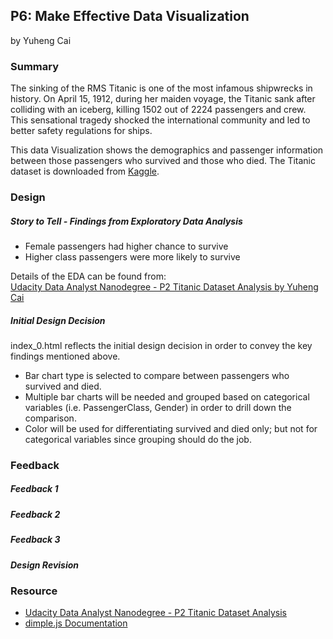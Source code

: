 ## P6: Make Effective Data Visualization
by Yuheng Cai

### Summary
The sinking of the RMS Titanic is one of the most infamous shipwrecks in history.  On April 15, 1912, during her maiden voyage, the Titanic sank after colliding with an iceberg, killing 1502 out of 2224 passengers and crew. This sensational tragedy shocked the international community and led to better safety regulations for ships.  

This data Visualization shows the demographics and passenger information between those passengers who survived and those who died. The Titanic dataset is downloaded from [Kaggle](https://www.kaggle.com/c/titanic).

### Design
##### Story to Tell - Findings from Exploratory Data Analysis  
* Female passengers had higher chance to survive
* Higher class passengers were more likely to survive

Details of the EDA can be found from:  
[Udacity Data Analyst Nanodegree - P2 Titanic Dataset Analysis by Yuheng Cai](https://github.com/waldlecai/Udacity-Data-Analyst/blob/master/p2_data_analysis_Python/P2_Investigate_a_Dataset.html)

##### Initial Design Decision
index_0.html reflects the initial design decision in order to convey the key findings mentioned above.

* Bar chart type is selected to compare between passengers who survived and died.  
* Multiple bar charts will be needed and grouped based on categorical variables (i.e. PassengerClass, Gender) in order to drill down the comparison.
* Color will be used for differentiating survived and died only; but not for categorical variables since grouping should do the job.  

### Feedback
##### Feedback 1

##### Feedback 2

##### Feedback 3

##### Design Revision


### Resource
- [Udacity Data Analyst Nanodegree - P2 Titanic Dataset Analysis](https://github.com/waldlecai/Udacity-Data-Analyst/blob/master/p2_data_analysis_Python/P2_Investigate_a_Dataset.html)
- [dimple.js Documentation](http://dimplejs.org/)
